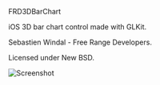 FRD3DBarChart

iOS 3D bar chart control made with GLKit.

Sebastien Windal - Free Range Developers.

Licensed under New BSD.

![Screenshot](FRD3DBarChart/blob/master/screenshot.png)